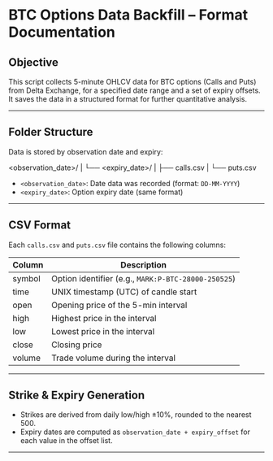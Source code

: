 # BTC Options Data Backfill – Format Documentation

## Objective

This script collects 5-minute OHLCV data for BTC options (Calls and Puts) from Delta Exchange, for a specified date range and a set of expiry offsets. It saves the data in a structured format for further quantitative analysis.

---

## Folder Structure

Data is stored by observation date and expiry:


\<observation\_date>/
|
└── \<expiry\_date>/
|
├── calls.csv
|
└── puts.csv


- `<observation_date>`: Date data was recorded (format: `DD-MM-YYYY`)
- `<expiry_date>`: Option expiry date (same format)

---

## CSV Format

Each `calls.csv` and `puts.csv` file contains the following columns:

| Column   | Description                                              |
|----------|----------------------------------------------------------|
| symbol   | Option identifier (e.g., `MARK:P-BTC-28000-250525`)      |
| time     | UNIX timestamp (UTC) of candle start                     |
| open     | Opening price of the 5-min interval                      |
| high     | Highest price in the interval                            |
| low      | Lowest price in the interval                             |
| close    | Closing price                                            |
| volume   | Trade volume during the interval                         |

---

## Strike & Expiry Generation

- Strikes are derived from daily low/high ±10%, rounded to the nearest 500.
- Expiry dates are computed as `observation_date + expiry_offset` for each value in the offset list.

---
